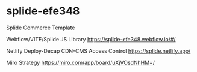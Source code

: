 # splide-efe348
Splide Commerce Template

Webflow/VITE/Splide JS Library
https://splide-efe348.webflow.io/#/

Netlify Deploy-Decap CDN-CMS Access Control
https://splide.netlify.app/

Miro Strategy
https://miro.com/app/board/uXjVOsdNhHM=/
